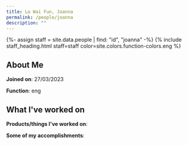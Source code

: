 ```yaml
---
title: Lo Wai Fun, Joanna
permalink: /people/joanna
description: ""
---
```


{%- assign staff = site.data.people | find: "id", "joanna" -%}
{% include staff_heading.html staff=staff color=site.colors.function-colors.eng %}

## About Me

**Joined on**: 27/03/2023

**Function**: eng

## What I've worked on

**Products/things I've worked on**:


**Some of my accomplishments**:

